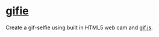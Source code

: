 # [gifie](http://eirikb.github.io/gifie)

Create a gif-selfie using built in HTML5 web cam and [gif.js](http://jnordberg.github.io/gif.js).
